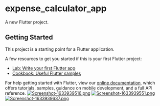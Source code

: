# expense_calculator_app

A new Flutter project.

## Getting Started

This project is a starting point for a Flutter application.

A few resources to get you started if this is your first Flutter project:

- [Lab: Write your first Flutter app](https://flutter.dev/docs/get-started/codelab)
- [Cookbook: Useful Flutter samples](https://flutter.dev/docs/cookbook)

For help getting started with Flutter, view our
[online documentation](https://flutter.dev/docs), which offers tutorials,
samples, guidance on mobile development, and a full API reference.
[![Screenshot-1633939516.png](https://i.postimg.cc/59PDH5X2/Screenshot-1633939516.png)](https://postimg.cc/Wtk5CkmB)
[![Screenshot-1633939551.png](https://i.postimg.cc/rF3bj8C6/Screenshot-1633939551.png)](https://postimg.cc/6yVY5xmz)
[![Screenshot-1633939637.png](https://i.postimg.cc/9fjk3JnJ/Screenshot-1633939637.png)](https://postimg.cc/5XngLq1C)
